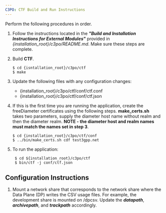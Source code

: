 ```yaml
---
C3PO: CTF Build and Run Instructions
---
```

Perform the following procedures in order.
1.  Follow the instructions located in the **_"Build and Installation Instructions for External Modules"_** provided in _{installation_root}/c3po/README.md_. Make sure these steps are complete.
2.  Build **CTF**.

        $ cd {isntallation_root}/c3po/ctf
        $ make
3. Update the following files with any configuration changes:
    + {installation_root}/c3po/ctf/conf/ctf.conf
    + {installation_root}/c3po/ctf/conf/ctf.json
4.  If this is the first time you are running the application, create the freeDiameter certificates using the following steps. **make_certs.sh** takes two parameters, supply the diameter host name without realm and then the diameter realm.
**NOTE - the diameter host and realm names must match the names set in step 3**.

        $ cd {installation_root}/c3po/ctf/conf
        $ ../bin/make_certs.sh cdf test3gpp.net
5. To run the application:

        $ cd ${installation_root}/c3po/ctf
        $ bin/ctf -j conf/ctf.json
Configuration Instructions
--------------------------
1.  Mount a network share that corresponds to the network share where the Data Plane (DP) writes the CSV usage files. For example, the development share is mounted on /dpcsv. Update the **_datapath_**, **_archivepath_**, and **_trackpath_** accordingly.

